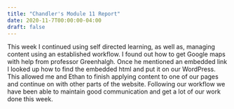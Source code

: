 ```yaml
---
title: "Chandler's Module 11 Report"
date: 2020-11-7T00:00:00-04:00
draft: false
---
```


This week I continued using self directed learning, as well as, managing content using an established workflow. I found out how to get Google maps with help from professor Greenhalgh. Once he mentioned an embedded link I looked up how to find the embedded html and put it on our WordPress. This allowed me and Ethan to finish applying content to one of our pages and continue on with other parts of the website. Following our workflow we have been able to maintain good communication and get a lot of our work done this week. 
